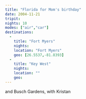 ```yaml
---
title: "Florida for Mom's birthday"
date: 2004-11-21
tripit:
nights: 10
modes: ["air","car"]
destinations:
  -
    title: "Fort Myers"
    nights:
    location: "Fort Myers"
    geo: [26.5537,-81.8393]
  -
    title: "Key West"
    nights:
    location: ""
    geo:
---
```


and Busch Gardens, with Kristan
